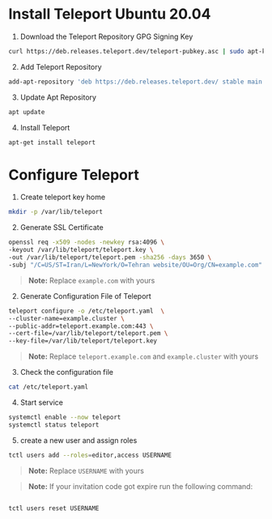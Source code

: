 # Install Teleport Ubuntu 20.04

1. Download the Teleport Repository GPG Signing Key

```bash
curl https://deb.releases.teleport.dev/teleport-pubkey.asc | sudo apt-key add -
```

2. Add Teleport Repository

```bash
add-apt-repository 'deb https://deb.releases.teleport.dev/ stable main'
```

3.  Update Apt Repository

```bash
apt update
```

4. Install Teleport 

```bash
apt-get install teleport
```

# Configure Teleport

1. Create teleport key home

```bash
mkdir -p /var/lib/teleport
```

2. Generate SSL Certificate

```bash
openssl req -x509 -nodes -newkey rsa:4096 \
-keyout /var/lib/teleport/teleport.key \
-out /var/lib/teleport/teleport.pem -sha256 -days 3650 \
-subj "/C=US/ST=Iran/L=NewYork/O=Tehran website/OU=Org/CN=example.com"
```

> **Note:** Replace `example.com` with yours

2. Generate Configuration File of Teleport

```bash
teleport configure -o /etc/teleport.yaml  \
--cluster-name=example.cluster \
--public-addr=teleport.example.com:443 \
--cert-file=/var/lib/teleport/teleport.pem \
--key-file=/var/lib/teleport/teleport.key
```

> **Note:** Replace `teleport.example.com` and `example.cluster` with yours

3. Check the configuration file

```bash
cat /etc/teleport.yaml
```

4. Start service

```bash
systemctl enable --now teleport
systemctl status teleport
```

5. create a new user and assign roles

```bash
tctl users add --roles=editor,access USERNAME
```

> **Note:** Replace `USERNAME` with yours

> **Note:** If your invitation code got expire run the following
command:

```bash

tctl users reset USERNAME
```


